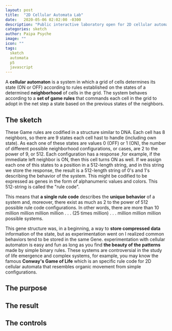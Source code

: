 ```yaml
---
layout: post
title:  "2D Cellular Automata Lab"
date:   2020-05-06 02:02:00 -0300
description: "Public interactive laboratory open for 2D cellular automata experimentation and scientific outreach."
categories: sketch
author: Paipa Psyche
image: ""
icon: ""
tags:
  sketch
  automata
  p5
  javascript
---
```

A **cellular automaton** is a system in which a grid of cells determines its state (ON or OFF) according to rules established on the states of a determined **neighborhood** of cells in the grid. The system behaves according to a **set of game rules** that commands each cell in the grid to adopt in the net step a state based on the previous states of the neighbors.

## The sketch

These Game rules are codified in a structure similar to DNA. Each cell has 8 neighbors, so there are 9 states each cell hast to handle (including own state). As each one of these states are values 0 (OFF) or 1 (ON), the number of different possible neighborhood configurations, or cases, are 2 to the power of 9, or 512. Each configuration has a response ,for example, if the immediate  left neighbor is ON, then this cell turns ON as well. If we assign each one of this states to a position in a 512-length string, and in this string we store the response, the result is a 512-length string of 0's and 1's describing the behavior of the system. This might be codified to be expressed as genes in the form of alphanumeric values and colors. This 512-string is called the "rule code".

This means that **a single rule code** describes the **unique behavior** of a system and, moreover, there exist as much as 2 to the power of 512 possible rule code configurations. In other words, there are more than 10 million million million million . . . (25 times million) . . . million million million possible systems.

This gene structure was, in a beginning, a way to **store compressed data** information of the state, but as experimentation went on I realized common behaviors tend to be stored in the same Gene. experimentation with cellular automaton is easy and fun as long as you find **the beauty of the patterns** made by simple binary rules. These systems are controversial in the study of life emergence and complex systems, for example, you may know the famous **Conway's Game of Life** which is an specific rule code for 2D cellular automata that resembles organic movement from simple configurations.

## The purpose





## The result




## The controls
